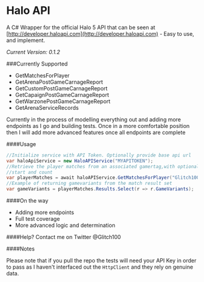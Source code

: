# Halo API

A C# Wrapper for the official Halo 5 API that can be seen at [http://developer.haloapi.com](http://developer.haloapi.com) - Easy to use, and implement. 

*Current Version: 0.1.2*

###Currently Supported
- GetMatchesForPlayer
- GetArenaPostGameCarnageReport
- GetCustomPostGameCarnageReport
- GetCapaignPostGameCarnageReport
- GetWarzonePostGameCarnageReport
- GetArenaServiceRecords


Currently in the process of modelling everything out and adding more endpoints as I go and building tests. Once in a more comfortable position then I will add more advanced features once all endpoints are complete

####Usage

```C#
//Initialize service with API Token. Optionally provide base api url
var haloApiService = new HaloAPIService("MYAPITOKEN");
//Retrieve the player matches from an associated gamertag,with optional gamemode, 
//start and count
var playerMatches = await haloAPIService.GetMatchesForPlayer("Glitch100", GameMode.Arena);
//Example of returning gamevariants from the match result set 
var gameVariants = playerMatches.Results.Select(r => r.GameVariants);
```

####On the way
- Adding more endpoints
- Full test coverage
- More advanced logic and determination

####Help? 
Contact me on Twitter @Glitch100

####Notes

Please note that if you pull the repo the tests will need your API Key in order to pass as I haven't interfaced out the `HttpClient` and they rely on genuine data.

